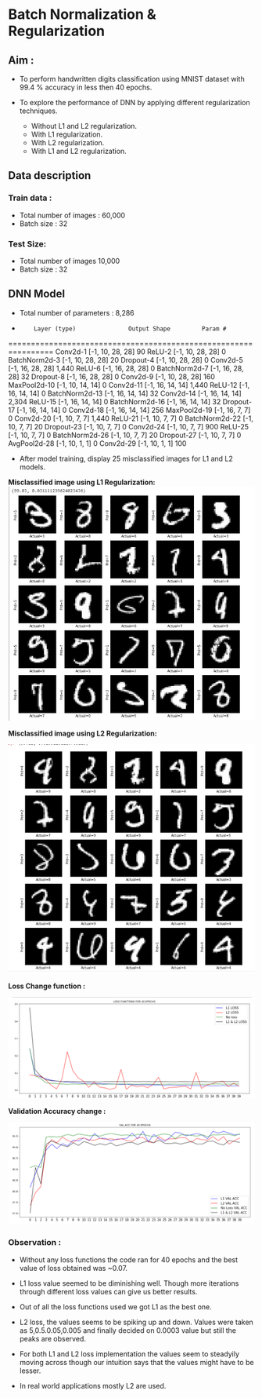 # Batch Normalization & Regularization

## Aim :

* To perform handwritten digits classification using MNIST dataset with 99.4 % accuracy in less then 40 epochs.
* To explore the performance of DNN by applying different regularization techniques. 

  - Without L1 and L2 regularization.
  - With L1 regularization.
  - With L2 regularization.
  - With L1 and L2 regularization.
  
## Data description
### Train data :
  - Total number of images : 60,000
  - Batch size : 32
  
### Test Size:
  - Total number of images  10,000
  - Batch size : 32

## DNN Model
  - Total number of parameters : 8,286
  -         Layer (type)               Output Shape         Param #
================================================================
            Conv2d-1           [-1, 10, 28, 28]              90
              ReLU-2           [-1, 10, 28, 28]               0
       BatchNorm2d-3           [-1, 10, 28, 28]              20
           Dropout-4           [-1, 10, 28, 28]               0
            Conv2d-5           [-1, 16, 28, 28]           1,440
              ReLU-6           [-1, 16, 28, 28]               0
       BatchNorm2d-7           [-1, 16, 28, 28]              32
           Dropout-8           [-1, 16, 28, 28]               0
            Conv2d-9           [-1, 10, 28, 28]             160
        MaxPool2d-10           [-1, 10, 14, 14]               0
           Conv2d-11           [-1, 16, 14, 14]           1,440
             ReLU-12           [-1, 16, 14, 14]               0
      BatchNorm2d-13           [-1, 16, 14, 14]              32
           Conv2d-14           [-1, 16, 14, 14]           2,304
             ReLU-15           [-1, 16, 14, 14]               0
      BatchNorm2d-16           [-1, 16, 14, 14]              32
          Dropout-17           [-1, 16, 14, 14]               0
           Conv2d-18           [-1, 16, 14, 14]             256
        MaxPool2d-19             [-1, 16, 7, 7]               0
           Conv2d-20             [-1, 10, 7, 7]           1,440
             ReLU-21             [-1, 10, 7, 7]               0
      BatchNorm2d-22             [-1, 10, 7, 7]              20
          Dropout-23             [-1, 10, 7, 7]               0
           Conv2d-24             [-1, 10, 7, 7]             900
             ReLU-25             [-1, 10, 7, 7]               0
      BatchNorm2d-26             [-1, 10, 7, 7]              20
          Dropout-27             [-1, 10, 7, 7]               0
        AvgPool2d-28             [-1, 10, 1, 1]               0
           Conv2d-29             [-1, 10, 1, 1]             100

* After model training, display 25 misclassified images for L1 and L2 models.

**Misclassified image using L1 Regularization:**
![L1](https://github.com/Noopuragr/EVA4/blob/master/S6/L1.PNG)

**Misclassified image using L2 Regularization:**

![L2](https://github.com/Noopuragr/EVA4/blob/master/S6/L2.PNG)

**Loss Change function :**

![Loss function](https://github.com/Noopuragr/EVA4/blob/master/S6/loss_function.PNG)
 
 **Validation Accuracy change :**
 
 ![Accuracy](https://github.com/Noopuragr/EVA4/blob/master/S6/val_acc.PNG)
 
### Observation : 




- Without any loss functions the code ran for 40 epochs and the best value of loss obtained was ~0.07.

- L1 loss value seemed to be diminishing well. Though more iterations through different loss values can give us better results.

- Out of all the loss functions used we got L1 as the best one.

- L2 loss, the values seems to be spiking up and down. Values were taken as 5,0.5.0.05,0.005 and finally decided on 0.0003 value but still the peaks are observed.

- For both L1 and L2 loss implementation the values seem to steadyily moving across though our intuition says that the values might have to be lesser.

- In real world applications mostly L2 are used. 
